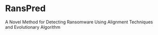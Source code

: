 # RansPred
A Novel Method for Detecting Ransomware Using Alignment Techniques and Evolutionary Algorithm
